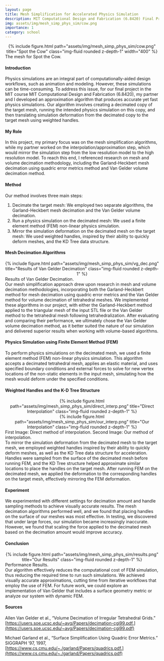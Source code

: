 ```yaml
---
layout: page
title: Mesh Simplification for Accelerated Physics Simulation
description: MIT Computational Design and Fabrication (6.8420) Final Project
img: assets/img/mesh_simp_phys_sim/cow.png
importance: 1
category: school
---
```


<center>
    <div class="row justify-content-sm-center">
        <div class="col-sm mt-3 mt-md-0">
            {% include figure.html path="assets/img/mesh_simp_phys_sim/cow.png" title="Spot the Cow" class="img-fluid rounded z-depth-1" width="400" %}
        </div>
    </div>
</center>
<div class="caption">
    The mesh for Spot the Cow.
</div>

#### Introduction
Physics simulations are an integral part of computationally-aided design workflows, such as animation and modeling. However, these simulations can be time-consuming. To address this issue, for our final project in the MIT course MIT Computational Design and Fabrication (6.8420), my partner and I developed an approximation algorithm that produces accurate yet fast physics simulations. Our algorithm involves creating a decimated copy of the target mesh, running the intended physics simulation on this copy, and then translating simulation deformation from the decimated copy to the target mesh using weighted handles.

#### My Role
In this project, my primary focus was on the mesh simplification algorithms, while my partner worked on the interpolation/approximation step, which would mirror the simulation step from the low resolution model to the high resolution model. To reach this end, I referenced research on mesh and volume decimation methodology, including the Garland-Heckbert mesh decimation using quadric error metrics method and Van Gelder volume decimation method.

#### Method
Our method involves three main steps:

1. Decimate the target mesh: We employed two separate algorithms, the Garland-Heckbert mesh decimation and the Van Gelder volume decimation.
2. Run a physics simulation on the decimated mesh: We used a finite element method (FEM) non-linear physics simulation.
3. Mirror the simulation deformation on the decimated mesh on the target mesh: We used weighted handles, inspired by their ability to quickly deform meshes, and the KD Tree data structure.

#### Mesh Decimation Algorithms
<center>
    <div class="row justify-content-sm-center">
        <div class="col-sm mt-3 mt-md-0">
            {% include figure.html path="assets/img/mesh_simp_phys_sim/vg_dec.png" title="Results of Van Gelder Decimation" class="img-fluid rounded z-depth-1" %}
        </div>
    </div>
</center>
<div class="caption">
    Results of Van Gelder Decimation.
</div>
Our mesh simplification approach drew upon research in mesh and volume decimation methodologies, incorporating both the Garland-Heckbert method for mesh decimation using quadric error metrics and the Van Gelder method for volume decimation of tetrahedral meshes. We implemented these algorithms in our project, with either the Garland-Heckbert method applied to the triangular mesh of the input STL file or the Van Gelder method to the tetrahedral mesh following tetrahedralization. After evaluating and comparing their performance, we ultimately chose the Van Gelder volume decimation method, as it better suited the nature of our simulation and delivered superior results when working with volume-based algorithms.

#### Physics Simulation using Finite Element Method (FEM)
To perform physics simulations on the decimated mesh, we used a finite element method (FEM) non-linear physics simulation. This algorithm accepts a decimated tetrahedral mesh, applies an elastic material, and uses specified boundary conditions and external forces to solve for new vertex locations of the non-static elements in the input mesh, simulating how the mesh would deform under the specified conditions.

#### Weighted Handles and the K-D Tree Structure
<center>
    <div class="row justify-content-sm-center">
        <div class="col-sm mt-3 mt-md-0">
            {% include figure.html path="assets/img/mesh_simp_phys_sim/direct_interp.png" title="Direct Interpolation" class="img-fluid rounded z-depth-1" %}
        </div>
        <div class="col-sm mt-3 mt-md-0">
            {% include figure.html path="assets/img/mesh_simp_phys_sim/our_interp.png" title="Our Interpolation" class="img-fluid rounded z-depth-1" %}
        </div>
    </div>
</center>
<div class="caption">
    First Image: Direct method of interpolation. Second Image: Our method of interpolation.
</div>
To mirror the simulation deformation from the decimated mesh to the target mesh, we employed weighted handles inspired by their ability to quickly deform meshes, as well as the KD Tree data structure for acceleration. Handles were sampled from the surface of the decimated mesh before running FEM, and the KD Tree structure helped approximate similar locations to place the handles on the target mesh. After running FEM on the decimated mesh, we applied the deformation to the corresponding handles on the target mesh, effectively mirroring the FEM deformation.

#### Experiment
We experimented with different settings for decimation amount and handle sampling methods to achieve visually accurate results. The mesh decimation algorithms performed well, and we found that placing handles on the surface of our meshes was most effective. In testing, we discovered that under large forces, our simulation became increasingly inaccurate. However, we found that scaling the force applied to the decimated mesh based on the decimation amount would improve accuracy.

#### Conclusion
<center>
    <div class="row justify-content-sm-center">
        <div class="col-sm mt-3 mt-md-0">
            {% include figure.html path="assets/img/mesh_simp_phys_sim/results.png" title="Our Results" class="img-fluid rounded z-depth-1" %}
        </div>
    </div>
</center>
<div class="caption">
    Performance Results.
</div>
Our algorithm effectively reduces the computational cost of FEM simulation, thus reducing the required time to run such simulations. We achieved visually accurate approximations, cutting time from iterative workflows that employ the use of FEM. For future work, we could explore an implementation of Van Gelder that includes a surface geometry metric or analyze our system with dynamic FEM.

#### Sources
Allen Van Gelder et al., “Volume Decimation of Irregular Tetrahedral Grids.” [https://users.soe.ucsc.edu/~avg/Papers/decimation-cgi99.pdf.](https://users.soe.ucsc.edu/~avg/Papers/decimation-cgi99.pdf)

Michael Garland et al., “Surface Simplification Using Quadric Error Metrics.” SIGGRAPH ‘97, 1997, [https://www.cs.cmu.edu/~./garland/Papers/quadrics.pdf.](https://www.cs.cmu.edu/~./garland/Papers/quadrics.pdf)